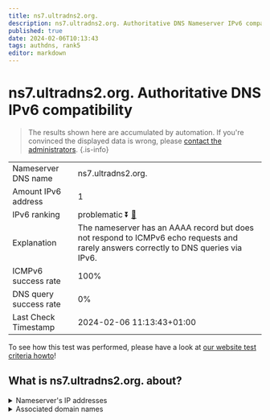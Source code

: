 ```yaml
---
title: ns7.ultradns2.org.
description: ns7.ultradns2.org. Authoritative DNS Nameserver IPv6 compatibility
published: true
date: 2024-02-06T10:13:43
tags: authdns, rank5
editor: markdown
---
```


# ns7.ultradns2.org. Authoritative DNS IPv6 compatibility

> The results shown here are accumulated by automation. If you're convinced the displayed data is wrong, please [contact the administrators](/howto/chat). 
{.is-info}




|   |   |
| - | - |
| Nameserver DNS name | ns7.ultradns2.org.
| Amount IPv6 address | 1
| IPv6 ranking | problematic :arrow_double_down: [🔗](/howto/ranking) |
| Explanation | The nameserver has an AAAA record but does not respond to ICMPv6 echo requests and rarely answers correctly to DNS queries via IPv6. |
| ICMPv6 success rate | 100%|
| DNS query success rate | 0% |
| Last Check Timestamp | 2024-02-06 11:13:43+01:00 |

To see how this test was performed, please have a look at [our website test criteria howto](/howto/testcriteria/authdns)!


## What is ns7.ultradns2.org. about?




<details>
<summary>Nameserver's IP addresses</summary>

2610:a1:3207::53

</details>



<details>
<summary>Associated domain names</summary>

www.rbc.com

</details>
